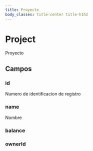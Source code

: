 ```yaml
---
title: Proyecto
body_classes: title-center title-h1h2
---
```


# Project
Proyecto

## Campos

### id
Numero de identificacion de registro

### name 
Nombre

### balance 

### ownerId